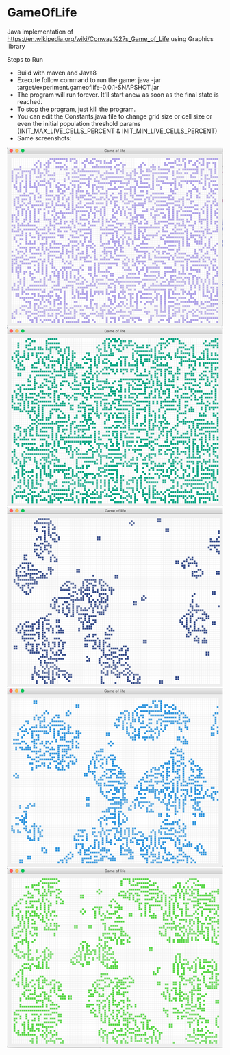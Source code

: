 # GameOfLife
Java implementation of https://en.wikipedia.org/wiki/Conway%27s_Game_of_Life using Graphics library

Steps to Run
- Build with maven and Java8
- Execute follow command to run the game:
    java -jar target/experiment.gameoflife-0.0.1-SNAPSHOT.jar
- The program will run forever. It'll start anew as soon as the final state is reached.
- To stop the program, just kill the program.
- You can edit the Constants.java file to change grid size or cell size or even the initial population threshold params (INIT_MAX_LIVE_CELLS_PERCENT & INIT_MIN_LIVE_CELLS_PERCENT)
- Same screenshots:

![](samples/Screenshot01.png)
![](samples/Screenshot02.png)
![](samples/Screenshot03.png)
![](samples/Screenshot04.png)
![](samples/Screenshot05.png)
